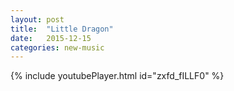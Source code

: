 ```yaml
---
layout: post
title:  "Little Dragon"
date:   2015-12-15 
categories: new-music
---
```

{% include youtubePlayer.html id="zxfd_fILLF0" %}
